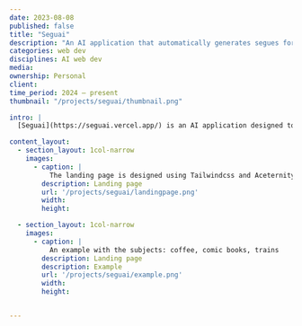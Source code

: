 ```yaml
---
date: 2023-08-08
published: false
title: "Seguai"
description: "An AI application that automatically generates segues for content creators"
categories: web dev
disciplines: AI web dev
media:
ownership: Personal
client:
time_period: 2024 – present
thumbnail: "/projects/seguai/thumbnail.png"

intro: |
  [Seguai](https://seguai.vercel.app/) is an AI application designed to revolutionize the way content creators generate segues. With Seguai, you can say goodbye to the hassle of brainstorming and crafting smooth transitions between topics. This web application uses Mixtral 7B on the backend to generate segues based on the entered subjects. Whether you're creating a blog post, a video script, or a presentation, Seguai will save you time and effort by providing seamless and engaging segues that keep your audience hooked. Say hello to effortless transitions with Seguai.

content_layout:
  - section_layout: 1col-narrow
    images:
      - caption: |
          The landing page is designed using Tailwindcss and Aceternity UI
        description: Landing page
        url: '/projects/seguai/landingpage.png'
        width:
        height:

  - section_layout: 1col-narrow
    images:
      - caption: |
          An example with the subjects: coffee, comic books, trains
        description: Landing page
        description: Example
        url: '/projects/seguai/example.png'
        width:
        height:


---
```

